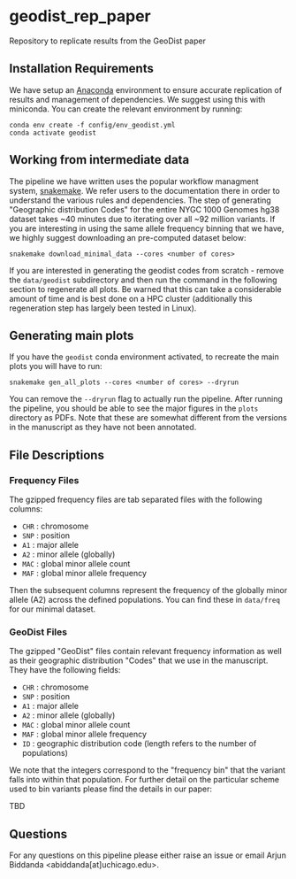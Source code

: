 # geodist_rep_paper
Repository to replicate results from the GeoDist paper

## Installation Requirements

We have setup an [Anaconda](https://www.anaconda.com/distribution/) environment to ensure accurate replication of results and management of dependencies. We suggest using this with miniconda. You can create the relevant environment by running:

```
conda env create -f config/env_geodist.yml
conda activate geodist
```

## Working from intermediate data

The pipeline we have written uses the popular workflow managment system, [snakemake](). We refer users to the documentation there in order to understand the various rules and dependencies. The step of generating "Geographic distribution Codes" for the entire NYGC 1000 Genomes hg38 dataset takes ~40 minutes due to iterating over all ~92 million variants. If you are interesting in using the same allele frequency binning that we have, we highly suggest downloading an pre-computed dataset below:

```
snakemake download_minimal_data --cores <number of cores> 
```

If you are interested in generating the geodist codes from scratch - remove the `data/geodist` subdirectory and then run the command in the following section to regenerate all plots. Be warned that this can take a considerable amount of time and is best done on a HPC cluster (additionally this regeneration step has largely been tested in Linux).

## Generating main plots

If you have the `geodist` conda environment activated, to recreate the main plots you will have to run:

```
snakemake gen_all_plots --cores <number of cores> --dryrun 
```

You can remove the `--dryrun` flag to actually run the pipeline. After running the pipeline, you should be able to see the major figures in the `plots` directory as PDFs. Note that these are somewhat different from the versions in the manuscript as they have not been annotated.  


## File Descriptions

### Frequency Files 

The gzipped frequency files are  tab separated files with the following columns:

  * `CHR` : chromosome
  * `SNP` : position
  * `A1` : major allele
  * `A2` : minor allele (globally)
  * `MAC` : global minor allele count
  * `MAF` : global minor allele frequency 

Then the subsequent columns represent the frequency of the globally minor allele (A2) across the defined populations. You can find these in `data/freq` for our minimal dataset.

### GeoDist Files 

The gzipped "GeoDist" files contain relevant frequency information as well as their geographic distribution "Codes" that we use in the manuscript. They have the following fields: 

  * `CHR` : chromosome
  * `SNP` : position
  * `A1` : major allele
  * `A2` : minor allele (globally)
  * `MAC` : global minor allele count
  * `MAF` : global minor allele frequency 
  * `ID` : geographic distribution code (length refers to the number of populations) 

We note that the integers correspond to the "frequency bin" that the variant falls into within that population. For further detail on the particular scheme used to bin variants please find the details in our paper:

TBD

## Questions

For any questions on this pipeline please either raise an issue or email Arjun Biddanda <abiddanda[at]uchicago.edu>.
